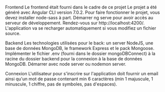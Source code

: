 Frontend
Le frontend était fourni dans le cadre de ce projet Le projet a été généré avec Angular CLI version 7.0.2. Pour faire fonctionner le projet, vous devez installer node-sass à part. Démarrer ng serve pour avoir accès au serveur de développement. Rendez-vous sur http://localhost:4200/. L'application va se recharger automatiquement si vous modifiez un fichier source.

Backend
Les technologies utilisées pour le back: un server NodeJS, une base de données MongoDB, le framework Express et le pack Mongoose. 
Implémenter le fichier .env (fourni dans le dossier mongoDBConnect) à la racine du dossier backend pour la connexion à la base de données MongoDB. Démarrer avec node server ou nodemon server.

Connexion
L'utilisateur pour s'inscrire sur l'application doit fournir un email ainsi qu'un mot de passe contenant min 6 caractères (min 1 majuscule, 1 minuscule, 1 chiffre, pas de symboles, pas d'espaces).


